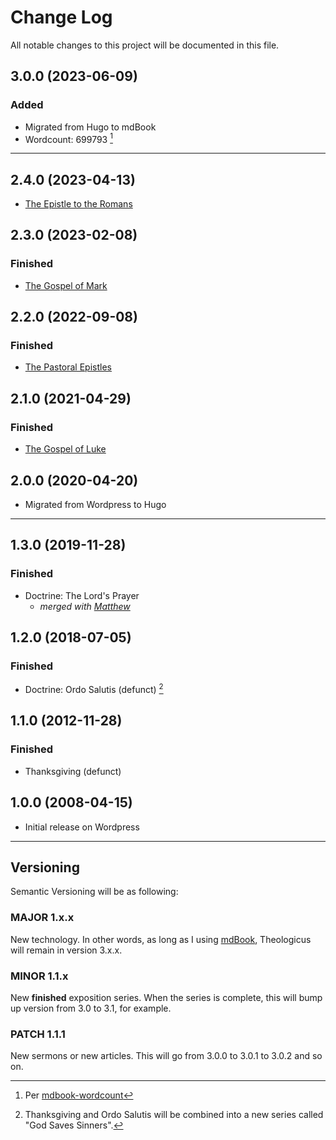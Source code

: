 # Change Log

All notable changes to this project will be documented in this file.

## 3.0.0 (2023-06-09)

### Added

- Migrated from Hugo to mdBook
- Wordcount: 699793 [^wordcount]

<p style="clear:both;">

---

## 2.4.0 (2023-04-13)

- [The Epistle to the Romans](romans/romans00.md)

## 2.3.0 (2023-02-08)

### Finished

- [The Gospel of Mark](mark/mark00.md)

## 2.2.0 (2022-09-08)

### Finished

- [The Pastoral Epistles](pastorals/0-pastorals.md)

## 2.1.0 (2021-04-29)

### Finished

- [The Gospel of Luke](luke/luke00.md)

## 2.0.0 (2020-04-20)

- Migrated from Wordpress to Hugo

---

## 1.3.0 (2019-11-28)

### Finished

- Doctrine: The Lord's Prayer
  - *merged with [Matthew](matthew/matthew00.md)*

## 1.2.0 (2018-07-05)

### Finished

- Doctrine: Ordo Salutis (defunct) [^1]

## 1.1.0 (2012-11-28)

### Finished

- Thanksgiving (defunct)

## 1.0.0 (2008-04-15)

- Initial release on Wordpress

[^1]: Thanksgiving and Ordo Salutis will be combined into a new series called "God Saves Sinners".

---

## Versioning

Semantic Versioning will be as following:

### MAJOR 1.x.x

New technology. In other words, as long as I using [mdBook](https://github.com/rust-lang/mdBook), Theologicus will remain in version 3.x.x.

### MINOR 1.1.x

New **finished** exposition series. When the series is complete, this will bump up version from 3.0 to 3.1, for example.

### PATCH 1.1.1

New sermons or new articles. This will go from 3.0.0 to 3.0.1 to 3.0.2 and so on.

[^wordcount]: Per [mdbook-wordcount](https://github.com/nomorepanic/mdbook-wordcount)
